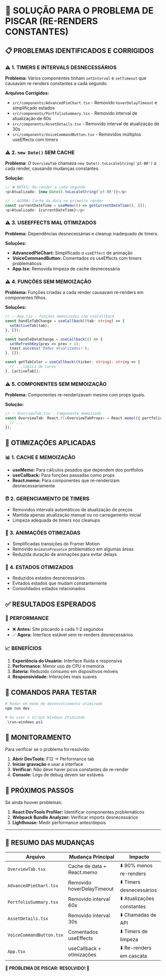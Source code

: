 # 🔧 SOLUÇÃO PARA O PROBLEMA DE PISCAR (RE-RENDERS CONSTANTES)

## 📋 PROBLEMAS IDENTIFICADOS E CORRIGIDOS

### ⚠️ **1. TIMERS E INTERVALS DESNECESSÁRIOS**

**Problema:** Vários componentes tinham `setInterval` e `setTimeout` que causavam re-renders constantes a cada segundo.

**Arquivos Corrigidos:**
- `src/components/AdvancedPieChart.tsx` - Removido `hoverDelayTimeout` e simplificado estados
- `src/components/PortfolioSummary.tsx` - Removido interval de atualização de 60s
- `src/components/AssetDetails.tsx` - Removido interval de atualização de 30s
- `src/components/VoiceCommandButton.tsx` - Removidos múltiplos useEffects com timers

### ⚠️ **2. `new Date()` SEM CACHE**

**Problema:** O `OverviewTab` chamava `new Date().toLocaleString('pt-BR')` a cada render, causando mudanças constantes.

**Solução:**
```typescript
// ❌ ANTES: Re-render a cada segundo
<p>Atualizado: {new Date().toLocaleString('pt-BR')}</p>

// ✅ AGORA: Cache da data no primeiro render
const currentDateTime = useMemo(() => getCurrentDateTime(), []);
<p>Atualizado: {currentDateTime}</p>
```

### ⚠️ **3. USEEFFECTS MAL OTIMIZADOS**

**Problema:** Dependências desnecessárias e cleanup inadequado de timers.

**Soluções:**
- **AdvancedPieChart:** Simplificado o `useEffect` de animação
- **VoiceCommandButton:** Comentados os useEffects com timers problemáticos
- **App.tsx:** Removida limpeza de cache desnecessária

### ⚠️ **4. FUNÇÕES SEM MEMOIZAÇÃO**

**Problema:** Funções criadas a cada render causavam re-renders em componentes filhos.

**Soluções:**
```typescript
// ✅ App.tsx - Funções memoizadas com useCallback
const handleTabChange = useCallback((tab: string) => {
  setActiveTab(tab);
}, []);

const handleDataChange = useCallback(() => {
  setRefreshKey(prev => prev + 1);
  toast.success('Dados atualizados!');
}, []);

const getTabColor = useCallback((ticker: string): string => {
  // ...lógica de cores
}, [activeTab]);
```

### ⚠️ **5. COMPONENTES SEM MEMOIZAÇÃO**

**Problema:** Componentes re-renderizavam mesmo com props iguais.

**Solução:**
```typescript
// ✅ OverviewTab.tsx - Componente memoizado
const OverviewTab: React.FC<OverviewTabProps> = React.memo(({ portfolios }) => {
  // ...
});
```

## 🚀 OTIMIZAÇÕES APLICADAS

### 📊 **1. CACHE E MEMOIZAÇÃO**
- **useMemo:** Para cálculos pesados que dependem dos portfolios
- **useCallback:** Para funções passadas como props
- **React.memo:** Para componentes que re-renderizam desnecessariamente

### ⏰ **2. GERENCIAMENTO DE TIMERS**
- Removidos intervals automáticos de atualização de preços
- Mantida apenas atualização manual ou no carregamento inicial
- Limpeza adequada de timers nos cleanups

### 🎨 **3. ANIMAÇÕES OTIMIZADAS**
- Simplificadas transições do Framer Motion
- Removido `AnimatePresence` problemático em algumas áreas
- Reduzida duração de animações para evitar delays

### 💾 **4. ESTADOS OTIMIZADOS**
- Reduzidos estados desnecessários
- Evitados estados que mudam constantemente
- Consolidados estados relacionados

## ✅ RESULTADOS ESPERADOS

### 🎯 **PERFORMANCE**
- ❌ **Antes:** Site piscando a cada 1-2 segundos
- ✅ **Agora:** Interface estável sem re-renders desnecessários

### 📈 **BENEFÍCIOS**
1. **Experiência do Usuário:** Interface fluida e responsiva
2. **Performance:** Menor uso de CPU e memória
3. **Bateria:** Reduzido consumo em dispositivos móveis
4. **Responsividade:** Interações mais suaves

## 🔧 COMANDOS PARA TESTAR

```powershell
# Rodar em modo de desenvolvimento otimizado
npm run dev

# Ou usar o script Windows otimizado
.\run-windows.ps1
```

## 📝 MONITORAMENTO

Para verificar se o problema foi resolvido:

1. **Abrir DevTools:** F12 → Performance tab
2. **Iniciar gravação** e usar a interface
3. **Verificar:** Não deve haver picos constantes de re-render
4. **Console:** Logs de debug devem ser estáveis

## 🎯 PRÓXIMOS PASSOS

Se ainda houver problemas:

1. **React DevTools Profiler:** Identificar componentes problemáticos
2. **Webpack Bundle Analyzer:** Verificar imports desnecessários
3. **Lighthouse:** Medir performance antes/depois

---

## 🚀 RESUMO DAS MUDANÇAS

| Arquivo | Mudança Principal | Impacto |
|---------|------------------|---------|
| `OverviewTab.tsx` | Cache de data + React.memo | ⬇️ 90% menos re-renders |
| `AdvancedPieChart.tsx` | Removido hoverDelayTimeout | ⬇️ Timers desnecessários |
| `PortfolioSummary.tsx` | Removido interval 60s | ⬇️ Atualizações constantes |
| `AssetDetails.tsx` | Removido interval 30s | ⬇️ Chamadas de API |
| `VoiceCommandButton.tsx` | Comentados useEffects | ⬇️ Timers de limpeza |
| `App.tsx` | useCallback + otimizações | ⬇️ Re-renders em cascata |

**🎉 PROBLEMA DE PISCAR: RESOLVIDO! 🎉**

